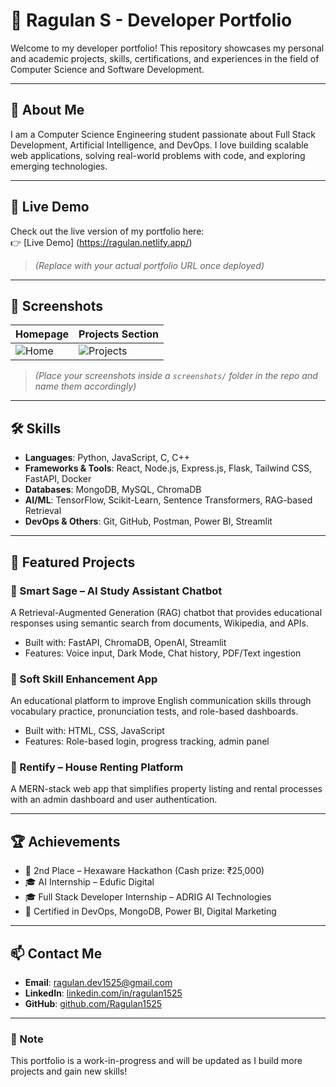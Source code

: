 # 💼 Ragulan S - Developer Portfolio

Welcome to my developer portfolio! This repository showcases my personal and academic projects, skills, certifications, and experiences in the field of Computer Science and Software Development.

---

## 🚀 About Me

I am a Computer Science Engineering student passionate about Full Stack Development, Artificial Intelligence, and DevOps. I love building scalable web applications, solving real-world problems with code, and exploring emerging technologies.

---

## 🔗 Live Demo

Check out the live version of my portfolio here:  
👉 [Live Demo] (https://ragulan.netlify.app/)
> *(Replace with your actual portfolio URL once deployed)*

---

## 📸 Screenshots

| Homepage | Projects Section |
|----------|------------------|
| ![Home](screenshots/homepage.png) | ![Projects](screenshots/projects.png) |

> *(Place your screenshots inside a `screenshots/` folder in the repo and name them accordingly)*

---

## 🛠️ Skills

- **Languages**: Python, JavaScript, C, C++
- **Frameworks & Tools**: React, Node.js, Express.js, Flask, Tailwind CSS, FastAPI, Docker
- **Databases**: MongoDB, MySQL, ChromaDB
- **AI/ML**: TensorFlow, Scikit-Learn, Sentence Transformers, RAG-based Retrieval
- **DevOps & Others**: Git, GitHub, Postman, Power BI, Streamlit

---

## 🌟 Featured Projects

### 🔹 Smart Sage – AI Study Assistant Chatbot
A Retrieval-Augmented Generation (RAG) chatbot that provides educational responses using semantic search from documents, Wikipedia, and APIs.

- Built with: FastAPI, ChromaDB, OpenAI, Streamlit
- Features: Voice input, Dark Mode, Chat history, PDF/Text ingestion

### 🔹 Soft Skill Enhancement App
An educational platform to improve English communication skills through vocabulary practice, pronunciation tests, and role-based dashboards.

- Built with: HTML, CSS, JavaScript
- Features: Role-based login, progress tracking, admin panel

### 🔹 Rentify – House Renting Platform
A MERN-stack web app that simplifies property listing and rental processes with an admin dashboard and user authentication.

---

## 🏆 Achievements

- 🥈 2nd Place – Hexaware Hackathon (Cash prize: ₹25,000)
- 🎓 AI Internship – Edufic Digital
- 🎓 Full Stack Developer Internship – ADRIG AI Technologies
- 🧠 Certified in DevOps, MongoDB, Power BI, Digital Marketing

---

## 📫 Contact Me

- **Email**: ragulan.dev1525@gmail.com  
- **LinkedIn**: [linkedin.com/in/ragulan1525](https://linkedin.com/in/ragulan1525)  
- **GitHub**: [github.com/Ragulan1525](https://github.com/Ragulan1525)

---

### 📌 Note

This portfolio is a work-in-progress and will be updated as I build more projects and gain new skills!

